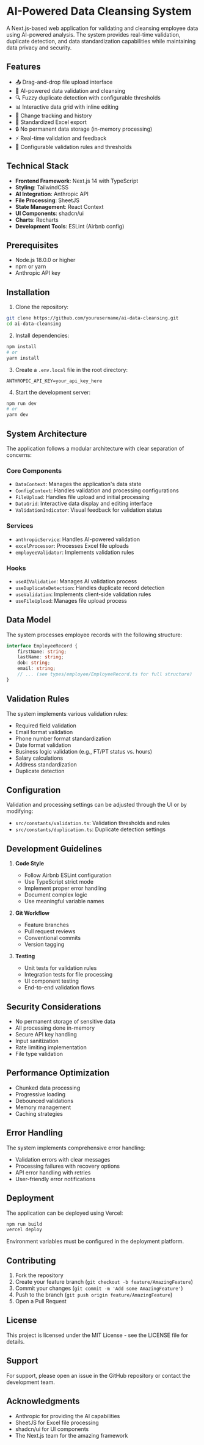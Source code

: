 # AI-Powered Data Cleansing System

A Next.js-based web application for validating and cleansing employee data using AI-powered analysis. The system provides real-time validation, duplicate detection, and data standardization capabilities while maintaining data privacy and security.

## Features

- 📤 Drag-and-drop file upload interface
- 🤖 AI-powered data validation and cleansing
- 🔍 Fuzzy duplicate detection with configurable thresholds
- 📊 Interactive data grid with inline editing
- 📝 Change tracking and history
- 📑 Standardized Excel export
- 🔒 No permanent data storage (in-memory processing)
- ⚡ Real-time validation and feedback
- 🎯 Configurable validation rules and thresholds

## Technical Stack

- **Frontend Framework**: Next.js 14 with TypeScript
- **Styling**: TailwindCSS
- **AI Integration**: Anthropic API
- **File Processing**: SheetJS
- **State Management**: React Context
- **UI Components**: shadcn/ui
- **Charts**: Recharts
- **Development Tools**: ESLint (Airbnb config)

## Prerequisites

- Node.js 18.0.0 or higher
- npm or yarn
- Anthropic API key

## Installation

1. Clone the repository:
```bash
git clone https://github.com/yourusername/ai-data-cleansing.git
cd ai-data-cleansing
```

2. Install dependencies:
```bash
npm install
# or
yarn install
```

3. Create a `.env.local` file in the root directory:
```env
ANTHROPIC_API_KEY=your_api_key_here
```

4. Start the development server:
```bash
npm run dev
# or
yarn dev
```

## System Architecture

The application follows a modular architecture with clear separation of concerns:

### Core Components

- `DataContext`: Manages the application's data state
- `ConfigContext`: Handles validation and processing configurations
- `FileUpload`: Handles file upload and initial processing
- `DataGrid`: Interactive data display and editing interface
- `ValidationIndicator`: Visual feedback for validation status

### Services

- `anthropicService`: Handles AI-powered validation
- `excelProcessor`: Processes Excel file uploads
- `employeeValidator`: Implements validation rules

### Hooks

- `useAIValidation`: Manages AI validation process
- `useDuplicateDetection`: Handles duplicate record detection
- `useValidation`: Implements client-side validation rules
- `useFileUpload`: Manages file upload process

## Data Model

The system processes employee records with the following structure:

```typescript
interface EmployeeRecord {
    firstName: string;
    lastName: string;
    dob: string;
    email: string;
    // ... (see types/employee/EmployeeRecord.ts for full structure)
}
```

## Validation Rules

The system implements various validation rules:

- Required field validation
- Email format validation
- Phone number format standardization
- Date format validation
- Business logic validation (e.g., FT/PT status vs. hours)
- Salary calculations
- Address standardization
- Duplicate detection

## Configuration

Validation and processing settings can be adjusted through the UI or by modifying:

- `src/constants/validation.ts`: Validation thresholds and rules
- `src/constants/duplication.ts`: Duplicate detection settings

## Development Guidelines

1. **Code Style**
    - Follow Airbnb ESLint configuration
    - Use TypeScript strict mode
    - Implement proper error handling
    - Document complex logic
    - Use meaningful variable names

2. **Git Workflow**
    - Feature branches
    - Pull request reviews
    - Conventional commits
    - Version tagging

3. **Testing**
    - Unit tests for validation rules
    - Integration tests for file processing
    - UI component testing
    - End-to-end validation flows

## Security Considerations

- No permanent storage of sensitive data
- All processing done in-memory
- Secure API key handling
- Input sanitization
- Rate limiting implementation
- File type validation

## Performance Optimization

- Chunked data processing
- Progressive loading
- Debounced validations
- Memory management
- Caching strategies

## Error Handling

The system implements comprehensive error handling:

- Validation errors with clear messages
- Processing failures with recovery options
- API error handling with retries
- User-friendly error notifications

## Deployment

The application can be deployed using Vercel:

```bash
npm run build
vercel deploy
```

Environment variables must be configured in the deployment platform.

## Contributing

1. Fork the repository
2. Create your feature branch (`git checkout -b feature/AmazingFeature`)
3. Commit your changes (`git commit -m 'Add some AmazingFeature'`)
4. Push to the branch (`git push origin feature/AmazingFeature`)
5. Open a Pull Request

## License

This project is licensed under the MIT License - see the LICENSE file for details.

## Support

For support, please open an issue in the GitHub repository or contact the development team.

## Acknowledgments

- Anthropic for providing the AI capabilities
- SheetJS for Excel file processing
- shadcn/ui for UI components
- The Next.js team for the amazing framework
